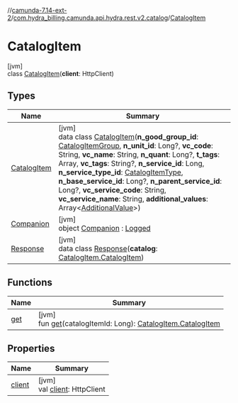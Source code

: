 //[camunda-7.14-ext-2](../../../index.md)/[com.hydra_billing.camunda.api.hydra.rest.v2.catalog](../index.md)/[CatalogItem](index.md)

# CatalogItem

[jvm]\
class [CatalogItem](index.md)(**client**: HttpClient)

## Types

| Name | Summary |
|---|---|
| [CatalogItem](-catalog-item/index.md) | [jvm]<br>data class [CatalogItem](-catalog-item/index.md)(**n_good_group_id**: [CatalogItemGroup](../../com.hydra_billing.camunda.api.hydra.common_types/-catalog-item-group/index.md), **n_unit_id**: Long?, **vc_code**: String, **vc_name**: String, **n_quant**: Long?, **t_tags**: Array<String>, **vc_tags**: String?, **n_service_id**: Long, **n_service_type_id**: [CatalogItemType](../../com.hydra_billing.camunda.api.hydra.common_types/-catalog-item-type/index.md), **n_base_service_id**: Long?, **n_parent_service_id**: Long?, **vc_service_code**: String, **vc_service_name**: String, **additional_values**: Array<[AdditionalValue](../../com.hydra_billing.camunda.api.hydra.common_types/-additional-value/index.md)>) |
| [Companion](-companion/index.md) | [jvm]<br>object [Companion](-companion/index.md) : [Logged](../../com.hydra_billing.camunda.Logger/-logged/index.md) |
| [Response](-response/index.md) | [jvm]<br>data class [Response](-response/index.md)(**catalog**: [CatalogItem.CatalogItem](-catalog-item/index.md)) |

## Functions

| Name | Summary |
|---|---|
| [get](get.md) | [jvm]<br>fun [get](get.md)(catalogItemId: Long): [CatalogItem.CatalogItem](-catalog-item/index.md) |

## Properties

| Name | Summary |
|---|---|
| [client](client.md) | [jvm]<br>val [client](client.md): HttpClient |

